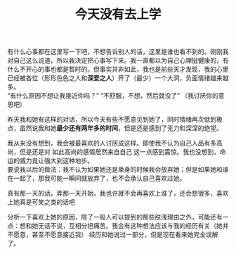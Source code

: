 ﻿---
title: 今天没有去上学
category: 生活
layout: post
---

有什么心事都在这里写一下吧，不想告诉别人的话，这里是谁也看不到的。刚刚我对自己这么说道，所以我决定把心事写下来。我一直都以为自己心理挺健康的，有什么不开心的事也都是暂时的。但事实并非如此，我也是前些天才发现，我的心里已经被各位（形形色色之人和**深爱之人**）开了（最少）一个大洞，负面情绪越来越多。  
“有什么原因不想让我接近你吗？” “不舒服，不想，然后就没了” （我讨厌你的意思吧）  

昨天我和她有这样的对话，所以今天有些不愿意见到她了，同时情绪再次低到极点，虽然说我和她**最少还有两年多的时间**，但是还是感到了无力和深深的绝望。

<!-- 作文原因 -->

我从来没有想到，我会被最喜欢的人讨厌成这样。即使我不认为自己人品有多高尚，但是还是对 如此高尚的感情居然来自自己 这一点感到震惊。我也没想到，命运的威力竟让强大到这种地步。  
要说我以后的做法：我不认为如果她还是单身的时候我会放弃她；但是如果她和谁在一起了，那我可能一瞬间就放弃了，也不会承认自己喜欢过她。

真有那一天的话，弄那一天开始，我也许就不会再喜欢上谁了，还会想很多，喜欢上她真是可笑之类的话吧

<!-- 评价 -->

分析一下喜欢上她的原因，除了一般人可以提到的那些肤浅理由之外，可能还有一点：想和她无话不说，互相分担痛苦。我会有这种想法应该与我的经历有关（她并不愿意，甚至不愿意接近我）
经历和她说过一部分，但是现在看来她完全误解了。

<!-- 分析 -->


